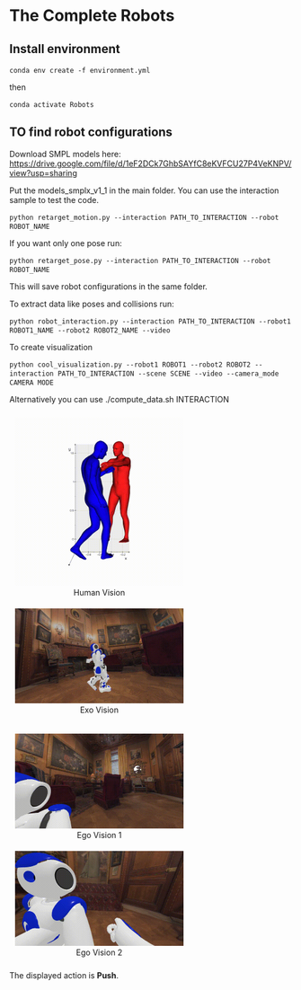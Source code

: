 # The Complete Robots

## Install environment


```
conda env create -f environment.yml
```
then 

```
conda activate Robots
```


## TO find robot configurations


Download SMPL models here: https://drive.google.com/file/d/1eF2DCk7GhbSAYfC8eKVFCU27P4VeKNPV/view?usp=sharing

Put the models_smplx_v1_1 in the main folder.
You can use the interaction sample to test the code.

```
python retarget_motion.py --interaction PATH_TO_INTERACTION --robot ROBOT_NAME
```

If you want only one pose run:

```
python retarget_pose.py --interaction PATH_TO_INTERACTION --robot ROBOT_NAME
```

This will save robot configurations in the same folder.

To extract data like poses and collisions run:
```
python robot_interaction.py --interaction PATH_TO_INTERACTION --robot1 ROBOT1_NAME --robot2 ROBOT2_NAME --video 
```

To create visualization 

```
python cool_visualization.py --robot1 ROBOT1 --robot2 ROBOT2 --interaction PATH_TO_INTERACTION --scene SCENE --video --camera_mode CAMERA MODE
```


Alternatively you can use ./compute_data.sh INTERACTION

<p align="center">
  <figure style="display:inline-block; text-align:center; margin:10px;">
    <img src="images/human.gif" width="300"/>
    <figcaption>Human Vision</figcaption>
  </figure>

  <figure style="display:inline-block; text-align:center; margin:10px;">
    <img src="images/nao_exo.gif" width="300"/>
    <figcaption>Exo Vision</figcaption>
  </figure>
</p>



<p align="center">
  <figure style="display:inline-block; text-align:center; margin:10px;">
    <img src="images/nao_ego1.gif" width="300"/>
    <figcaption>Ego Vision 1</figcaption>
  </figure>

  <figure style="display:inline-block; text-align:center; margin:10px;">
    <img src="images/nao_ego2.gif" width="300"/>
    <figcaption>Ego Vision 2</figcaption>
  </figure>
</p>



The displayed action is **Push**.
